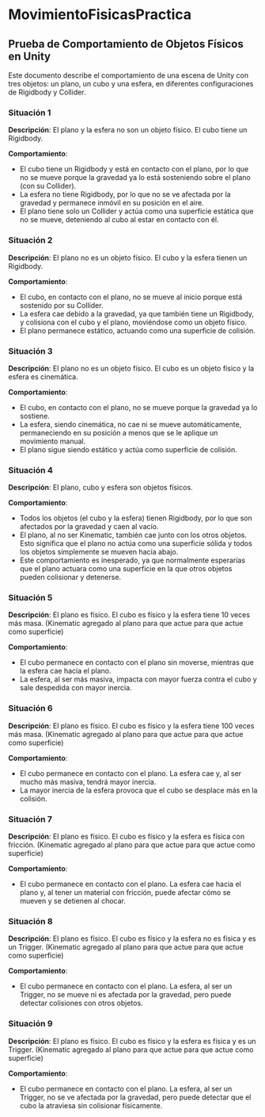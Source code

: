 # MovimientoFisicasPractica

## Prueba de Comportamiento de Objetos Físicos en Unity

Este documento describe el comportamiento de una escena de Unity con tres objetos: un plano, un cubo y una esfera, en diferentes configuraciones de Rigidbody y Collider.

### Situación 1
**Descripción**: El plano y la esfera no son un objeto físico. El cubo tiene un Rigidbody.

**Comportamiento**:
- El cubo tiene un Rigidbody y está en contacto con el plano, por lo que no se mueve porque la gravedad ya lo está sosteniendo sobre el plano (con su Collider).
- La esfera no tiene Rigidbody, por lo que no se ve afectada por la gravedad y permanece inmóvil en su posición en el aire.
- El plano tiene solo un Collider y actúa como una superficie estática que no se mueve, deteniendo al cubo al estar en contacto con él.

### Situación 2
**Descripción**: El plano no es un objeto físico. El cubo y la esfera tienen un Rigidbody.

**Comportamiento**:
- El cubo, en contacto con el plano, no se mueve al inicio porque está sostenido por su Collider.
- La esfera cae debido a la gravedad, ya que también tiene un Rigidbody, y colisiona con el cubo y el plano, moviéndose como un objeto físico.
- El plano permanece estático, actuando como una superficie de colisión.

### Situación 3
**Descripción**: El plano no es un objeto físico. El cubo es un objeto físico y la esfera es cinemática.

**Comportamiento**:
- El cubo, en contacto con el plano, no se mueve porque la gravedad ya lo sostiene.
- La esfera, siendo cinemática, no cae ni se mueve automáticamente, permaneciendo en su posición a menos que se le aplique un movimiento manual.
- El plano sigue siendo estático y actúa como superficie de colisión.

### Situación 4
**Descripción**: El plano, cubo y esfera son objetos físicos.

**Comportamiento**:
- Todos los objetos (el cubo y la esfera) tienen Rigidbody, por lo que son afectados por la gravedad y caen al vacío.
- El plano, al no ser Kinematic, también cae junto con los otros objetos. Esto significa que el plano no actúa como una superficie sólida y todos los objetos simplemente se mueven hacia abajo.
- Este comportamiento es inesperado, ya que normalmente esperarías que el plano actuara como una superficie en la que otros objetos pueden colisionar y detenerse.

### Situación 5
**Descripción**: El plano es físico. El cubo es físico y la esfera tiene 10 veces más masa. 
(Kinematic agregado al plano para que actue para que actue como superficie)

**Comportamiento**:
- El cubo permanece en contacto con el plano sin moverse, mientras que la esfera cae hacia el plano.
- La esfera, al ser más masiva, impacta con mayor fuerza contra el cubo y sale despedida con mayor inercia.

### Situación 6
**Descripción**: El plano es físico. El cubo es físico y la esfera tiene 100 veces más masa.
(Kinematic agregado al plano para que actue para que actue como superficie)

**Comportamiento**:
- El cubo permanece en contacto con el plano. La esfera cae y, al ser mucho más masiva, tendrá mayor inercia.
- La mayor inercia de la esfera provoca que el cubo se desplace más en la colisión.

### Situación 7
**Descripción**: El plano es físico. El cubo es físico y la esfera es física con fricción.
(Kinematic agregado al plano para que actue para que actue como superficie)

**Comportamiento**:
- El cubo permanece en contacto con el plano. La esfera cae hacia el plano y, al tener un material con fricción, puede afectar cómo se mueven y se detienen al chocar.

### Situación 8
**Descripción**: El plano es físico. El cubo es físico y la esfera no es física y es un Trigger.
(Kinematic agregado al plano para que actue para que actue como superficie)

**Comportamiento**:
- El cubo permanece en contacto con el plano. La esfera, al ser un Trigger, no se mueve ni es afectada por la gravedad, pero puede detectar colisiones con otros objetos.

### Situación 9
**Descripción**: El plano es físico. El cubo es físico y la esfera es física y es un Trigger.
(Kinematic agregado al plano para que actue para que actue como superficie)

**Comportamiento**:
- El cubo permanece en contacto con el plano. La esfera, al ser un Trigger, no se ve afectada por la gravedad, pero puede detectar que el cubo la atraviesa sin colisionar físicamente.
